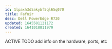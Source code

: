 ```yaml
---
id: 1lpaxh3d5akybf5ql65q070
title: Fafnir
desc: Dell PowerEdge R720
updated: 1645581121172
created: 1641018811979
---
```



ACTIVE
TODO add info on the hardware, ports, etc
